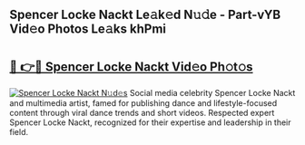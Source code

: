## Spencer Locke Nackt Le𝚊k𝚎d N𝚞𝚍e - Part-vYB Vid𝚎o Photos Le𝚊ks khPmi

# <h2><a href="http://fb0vhyf.evod.top/?m=Spencer+Locke+Nackt">🔗 👉🔴 Spencer Locke Nackt Vid𝚎o Ph𝚘t𝚘s</a></h2>

[![Spencer Locke Nackt N𝚞d𝚎s](https://i.imgur.com/8V9OHl7.gif)](http://fb0vhyf.evod.top/?m=Spencer+Locke+Nackt)
Social media celebrity Spencer Locke Nackt and multimedia artist, famed for publishing dance and lifestyle-focused content through viral dance trends and short videos. Respected expert Spencer Locke Nackt, recognized for their expertise and leadership in their field. 
